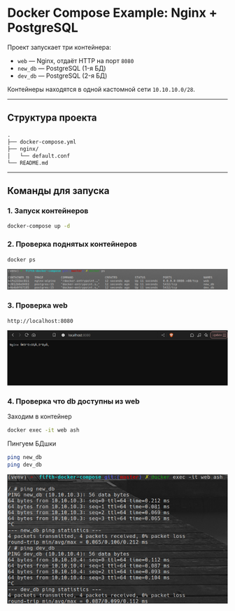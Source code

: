 # Docker Compose Example: Nginx + PostgreSQL

Проект запускает три контейнера:
- `web` — Nginx, отдаёт HTTP на порт `8080`
- `new_db` — PostgreSQL (1-я БД)
- `dev_db` — PostgreSQL (2-я БД)

Контейнеры находятся в одной кастомной сети `10.10.10.0/28`.

---

## Структура проекта

```
.
├── docker-compose.yml
├── nginx/
│   └── default.conf
└── README.md
```

---

## Команды для запуска

### 1. Запуск контейнеров

```bash
docker-compose up -d
```

### 2. Проверка поднятых контейнеров

```bash
docker ps
```

![Docker ps](pics/docker_ps.png)

### 3. Проверка web


```
http://localhost:8080
```

![Nginx](pics/nginx.png)

### 4. Проверка что db доступны из web

Заходим в контейнер

```bash
docker exec -it web ash
```
Пингуем БДшки

```bash
ping new_db
ping dev_db
```

![ping](pics/ping.png)
 
